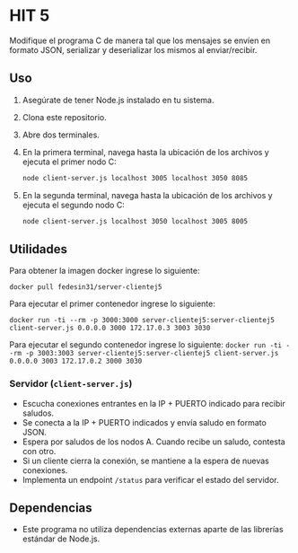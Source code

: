 # HIT 5

Modifique el programa C de manera tal que los mensajes se envíen en formato JSON, serializar y deserializar los mismos al enviar/recibir.

## Uso

1. Asegúrate de tener Node.js instalado en tu sistema.
2. Clona este repositorio.
3. Abre dos terminales.
4. En la primera terminal, navega hasta la ubicación de los archivos y ejecuta el primer nodo C:

    ```bash
    node client-server.js localhost 3005 localhost 3050 8085
    ```

5. En la segunda terminal, navega hasta la ubicación de los archivos y ejecuta el segundo nodo C:

    ```bash
    node client-server.js localhost 3050 localhost 3005 8005
    ```

## Utilidades

Para obtener la imagen docker ingrese lo siguiente:

```docker pull fedesin31/server-clientej5```

Para ejecutar el primer contenedor ingrese lo siguiente:

```docker run -ti --rm -p 3000:3000 server-clientej5:server-clientej5 client-server.js 0.0.0.0 3000 172.17.0.3 3003 3030```

Para ejecutar el segundo contenedor ingrese lo siguiente:
```docker run -ti --rm -p 3003:3003 server-clientej5:server-clientej5 client-server.js 0.0.0.0 3003 172.17.0.2 3000 3030```

### Servidor (`client-server.js`)

-   Escucha conexiones entrantes en la IP + PUERTO indicado para recibir saludos.
-   Se conecta a la IP + PUERTO indicados y envía saludo en formato JSON.
-   Espera por saludos de los nodos A. Cuando recibe un saludo, contesta con otro.
-   Si un cliente cierra la conexión, se mantiene a la espera de nuevas conexiones.
-   Implementa un endpoint `/status` para verificar el estado del servidor.

## Dependencias

-   Este programa no utiliza dependencias externas aparte de las librerías estándar de Node.js.
